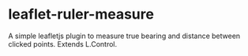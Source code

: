 # leaflet-ruler-measure
A simple leafletjs plugin to measure true bearing and distance between clicked points. Extends L.Control.

